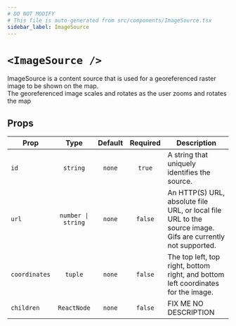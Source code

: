 ```yaml
---
# DO NOT MODIFY
# This file is auto-generated from src/components/ImageSource.tsx
sidebar_label: ImageSource
---
```


# `<ImageSource />`

ImageSource is a content source that is used for a georeferenced raster image to be shown on the map.<br/>The georeferenced image scales and rotates as the user zooms and rotates the map

## Props

| Prop          |        Type        | Default | Required | Description                                                                                                     |
| ------------- | :----------------: | :-----: | :------: | --------------------------------------------------------------------------------------------------------------- |
| `id`          |      `string`      | `none`  |  `true`  | A string that uniquely identifies the source.                                                                   |
| `url`         | `number \| string` | `none`  | `false`  | An HTTP(S) URL, absolute file URL, or local file URL to the source image.<br/>Gifs are currently not supported. |
| `coordinates` |      `tuple`       | `none`  | `false`  | The top left, top right, bottom right, and bottom left coordinates for the image.                               |
| `children`    |    `ReactNode`     | `none`  | `false`  | FIX ME NO DESCRIPTION                                                                                           |
